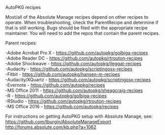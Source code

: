 AutoPKG recipes 

Most/all of the Absolute Manage recipes depend on other recipes to operate. When troubleshooting, check the <key>ParentRecipe</key> and determine if that is still working. Bugs should be filed with the appropriate recipe maintainer.
You will need to add the repos that contain the parent recipes. 

Parent recipes:

-Adobe Acrobat Pro X - https://github.com/autopkg/golbiga-recipes  
-Adobe Reader DC - https://github.com/autopkg/rtrouton-recipes  
-Adobe Shockwave - https://github.com/autopkg/jleggat-recipes  
-Audacity - https://github.com/autopkg/scriptingosx-recipes  
-Fitbit - https://github.com/autopkg/hansen-m-recipes  
-Audacity/XQuartz - https://github.com/autopkg/scriptingosx-recipes  
-Evernote - https://github.com/autopkg/recipes  
-MS Office 2011 - https://github.com/autopkg/sheagcraig-recipes  
-R - https://github.com/autopkg/golbiga-recipes  
-RStudio - https://github.com/autopkg/rtrouton-recipes  
-MS Office 2016 - https://github.com/autopkg/recipes  


For instructions on getting AutoPKG setup with Absolute Manage, see:
https://github.com/tburgin/AbsoluteManageExport  
http://forums.absolute.com/kb.php?a=1062